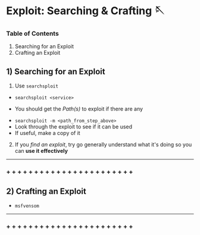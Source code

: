 # Exploit: Searching & Crafting 🪡

### Table of Contents 
1. Searching for an Exploit 
2. Crafting an Exploit 

## 1) Searching for an Exploit

1. Use `searchsploit`
 + `searchsploit <service>`
  - You should get the _Path(s)_ to exploit if there are any
 + `searchsploit -m <path_from_step_above>`
 + Look through the exploit to see if it can be used
 + If useful, make a copy of it

2. If you _find an exploit_, try go generally understand what it's
   doing so you can **use it effectively**

---------------------------------------------------------------------

### + + + + + + + + + + + + + + + + + + + + + + +
## 2) Crafting an Exploit
  * `msfvensom`

---------------------------------------------------------------------
### + + + + + + + + + + + + + + + + + + + + + + +

